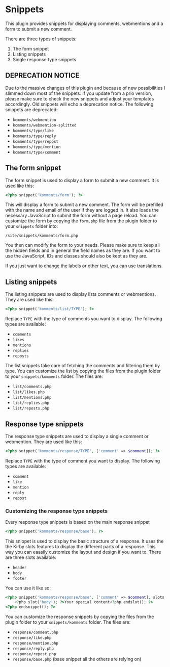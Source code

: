 # Snippets

This plugin provides snippets for displaying comments, webmentions and a form to submit a new comment.

There are three types of snippets:

1. The form snippet
2. Listing snippets
3. Single response type snippets

## DEPRECATION NOTICE

Due to the massive changes of this plugin and because of new possibilities I slimmed down most of the snippets. If you update from a prio version, please make sure to check the new snippets and adjust your templates accordingly.
Old snippets will echo a deprecation notice. The following snippets are deprecated:

- `komments/webmention`
- `komments/webmention-splitted`
- `komments/type/like`
- `komments/type/reply`
- `komments/type/repost`
- `komments/type/mention`
- `komments/type/comment`

## The form snippet

The form snippet is used to display a form to submit a new comment. It is used like this:

```php
<?php snippet('komments/form'); ?>
```

This will display a form to submit a new comment. The form will be prefilled with the name and email of the user if they are logged in.
It also loads the necessary JavaScript to submit the form without a page reload. You can customize the form by copying the `form.php` file from the plugin folder to your `snippets` folder into:

```
/site/snippets/komments/form.php
```

You then can modify the form to your needs. Please make sure to keep all the hidden fields and in general the field names as they are. If you want to use the JavaScript, IDs and classes should also be kept as they are.

If you just want to change the labels or other text, you can use translations.

## Listing snippets

The listing snippets are used to display lists comments or webmentions. They are used like this:

```php
<?php snippet('komments/list/TYPE'); ?>
```

Replace `TYPE` with the type of comments you want to display. The following types are available:

- `comments`
- `likes`
- `mentions`
- `replies`
- `reposts`

The list snippets take care of fetching the comments and filtering them by type. You can customize the list by copying the files from the plugin folder to your `snippets/komments` folder. The files are:

- `list/comments.php`
- `list/likes.php`
- `list/mentions.php`
- `list/replies.php`
- `list/reposts.php`

## Response type snippets

The response type snippets are used to display a single comment or webmention. They are used like this:

```php
<?php snippet('komments/response/TYPE', ['comment' => $comment]); ?>
```

Replace `TYPE` with the type of comment you want to display. The following types are available:

- `comment`
- `like`
- `mention`
- `reply`
- `repost`

### Customizing the response type snippets

Every response type snippets is based on the main response snippet

```php
<?php snippet('komments/response/base'); ?>
```

This snippet is used to display the basic structure of a response. It uses the the Kirby slots features to display the different parts of a response.
This way you can eaasily customize the layout and design if you want to. There are three slots available:

- `header`
- `body`
- `footer`

You can use it like so:

```php
<?php snippet('komments/response/base', ['comment' => $comment], slots: true); ?>
    <?php slot('body'); ?>Your special content<?php endslot(); ?>
<?php endsnippet(); ?>
```

You can customize the response snippets by copying the files from the plugin folder to your `snippets/komments` folder. The files are:

- `response/comment.php`
- `response/like.php`
- `response/mention.php`
- `response/reply.php`
- `response/repost.php`
- `response/base.php` (base snippet all the others are relying on)
